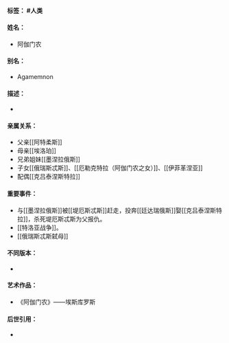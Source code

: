 #### 标签： #人类
#### 姓名：
- 阿伽门农
#### 别名：
- Agamemnon
#### 描述：
- 
#### 亲属关系：
- 父亲[[阿特柔斯]]
- 母亲[[埃洛珀]]
- 兄弟姐妹[[墨涅拉俄斯]]
- 子女[[俄瑞斯忒斯]]、[[厄勒克特拉（阿伽门农之女）]]、[[伊菲革涅亚]]
- 配偶[[克吕泰涅斯特拉]]
#### 重要事件：
- 与[[墨涅拉俄斯]]被[[堤厄斯忒斯]]赶走，投奔[[廷达瑞俄斯]]娶[[克吕泰涅斯特拉]]，杀死堤厄斯忒斯为父报仇。
- [[特洛亚战争]]。
- [[俄瑞斯忒斯弑母]]
#### 不同版本：
- 
#### 艺术作品：
- 《阿伽门农》——埃斯库罗斯
#### 后世引用：
- 